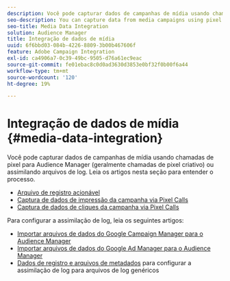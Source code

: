 ```yaml
---
description: Você pode capturar dados de campanhas de mídia usando chamadas de pixel para Audience Manager (geralmente chamadas de pixel criativo) ou assimilando arquivos de log.
seo-description: You can capture data from media campaigns using pixel calls to Audience Manager (often called pixeling the creative) or by ingesting log files.
seo-title: Media Data Integration
solution: Audience Manager
title: Integração de dados de mídia
uuid: 6f6bbd03-084b-4226-8809-3b00b467606f
feature: Adobe Campaign Integration
exl-id: ca4906a7-0c39-49bc-9505-d76a61ec9eac
source-git-commit: fe01ebac8c0d0ad3630d3853e0bf32f0b00f6a44
workflow-type: tm+mt
source-wordcount: '120'
ht-degree: 19%

---
```


# Integração de dados de mídia  {#media-data-integration}

Você pode capturar dados de campanhas de mídia usando chamadas de pixel para Audience Manager (geralmente chamadas de pixel criativo) ou assimilando arquivos de log. Leia os artigos nesta seção para entender o processo.

<!-- c_camp_data_int.xml -->

* [Arquivo de registro acionável](/help/using/integration/media-data-integration/actionable-log-files.md)
* [Captura de dados de impressão da campanha via Pixel Calls](/help/using/integration/media-data-integration/impression-data-pixels.md)
* [Captura de dados de cliques da campanha via Pixel Calls](/help/using/integration/media-data-integration/click-data-pixels.md)

Para configurar a assimilação de log, leia os seguintes artigos:

* [Importar arquivos de dados do Google Campaign Manager para o Audience Manager](/help/using/reporting/audience-optimization-reports/aor-advertisers/import-dcm.md)
* [Importar arquivos de dados do Google Ad Manager para o Audience Manager ](/help/using/reporting/audience-optimization-reports/aor-publishers/import-dfp.md)
* [Dados de registro e arquivos de metadados](/help/using/reporting/audience-optimization-reports/metadata-files-intro/metadata-files-intro.md) para configurar a assimilação de log para arquivos de log genéricos
